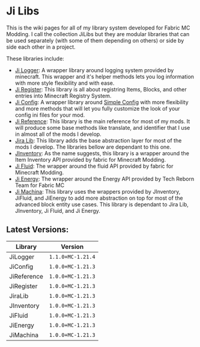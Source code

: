 # Ji Libs

This is the wiki pages for all of my library system developed for Fabric MC Modding. I call the collection JiLibs but they are modular libraries that can be used separately (with some of them depending on others) or side by side each other in a project.

These libraries include:

- [Ji Logger](https://github.com/drkhodakarami/JiLogger): A wrapper library around logging system provided by minecraft. This wrapper and it's helper methods lets you log information with more style flexibility and with ease.
- [Ji Register](https://github.com/drkhodakarami/JiRegister): This library is all about registring Items, Blocks, and other entries into Minecraft Registry System.
- [Ji Config](https://github.com/drkhodakarami/JiConfig): A wrapper library around [Simple Config](https://github.com/magistermaks/fabric-simplelibs) with more flexibility and more methods that will let you fully customize the look of your config ini files for your mod.
- [Ji Reference](https://github.com/drkhodakarami/JiReference): This library is the main reference for most of my mods. It will produce some base methods like translate, and identifier that I use in almost all of the mods I develop.
- [Jira Lib](https://github.com/drkhodakarami/JiraLib): This library adds the base abstraction layer for most of the mods I develop. The libraries bellow are dependant to this one.
- [JInventory](https://github.com/drkhodakarami/JInventory): As the name suggests, this library is a wrapper around the Item Inventory API provided by fabric for Minecraft Modding.
- [Ji Fluid](https://github.com/drkhodakarami/JiFluid): The wrapper around the fluid API provided by fabric for Minecraft Modding.
- [Ji Energy](https://github.com/drkhodakarami/JiEnergy): The wrapper around the Energy API provided by Tech Reborn Team for Fabric MC
- [Ji Machina](https://github.com/drkhodakarami/JiMachina): This library uses the wrappers provided by JInventory, JiFluid, and JiEnergy to add more abstraction on top for most of the advanced block entity use cases. This library is dependant to Jira Lib, JInventory, Ji Fluid, and Ji Energy.

## Latest Versions:

|Library    |Version        |
|-----------|---------------|
|JiLogger   |`1.1.0+MC-1.21.4`|
|JiConfig   |`1.0.0+MC-1.21.3`|
|JiReference|`1.0.0+MC-1.21.3`|
|JiRegister |`1.0.0+MC-1.21.3`|
|JiraLib    |`1.0.0+MC-1.21.3`|
|JInventory |`1.0.0+MC-1.21.3`|
|JiFluid    |`1.0.0+MC-1.21.3`|
|JiEnergy   |`1.0.0+MC-1.21.3`|
|JiMachina  |`1.0.0+MC-1.21.3`|

